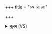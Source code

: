 +++
title = "०५ आ त्वा"

+++
<details><summary>मूलम् (VS)</summary>

आ त्वा॑ विशन्त्वा॒शवः॒ सोमा॑स इन्द्र गिर्वणः। शं ते॑ सन्तु॒ प्रचे॑तसे ॥
</details>